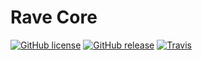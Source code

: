 # Rave Core

[![GitHub license](https://img.shields.io/badge/license-GPLv3-blue.svg?style=flat-square)](https://raw.githubusercontent.com/ClassiCodr/rave-core/master/LICENSE)
[![GitHub release](https://img.shields.io/github/release/stardisblue/technicalnotes.svg?style=flat-square)](https://github.com/ClassiCodr/rave-core/releases/latest)
[![Travis](https://img.shields.io/travis/ClassiCodr/rave-core.svg?style=flat-square)](https://travis-ci.org/stardisblue/TechnicalNotes)
